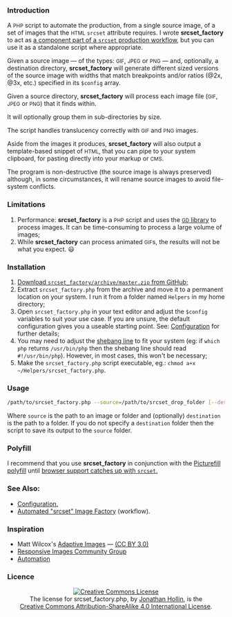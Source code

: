 ### Introduction

A <small>PHP</small> script to automate the production, from a single source image, of a set of images that the <small>HTML</small> `srcset` attribute requires. I wrote **srcset_factory** to act as [a component part of a `srcset` production workflow,](https://www.perpetual-beta.org/weblog/srcset-production-factory.html) but you can use it as a standalone script where appropriate.

Given a source image &mdash; of the types: <small>GIF</small>, <small>JPEG</small> or <small>PNG</small> &mdash; and, optionally, a destination directory, **srcset_factory** will generate different sized versions of the source image with widths that match breakpoints and/or ratios (@2x, @3x, etc.) specified in its `$config` array.

Given a source directory, **srcset_factory** will process each image file (<small>GIF</small>, <small>JPEG</small> or <small>PNG</small>) that it finds within.

It will optionally group them in sub-directories by size.

The script handles translucency correctly with <small>GIF</small> and <small>PNG</small> images.

Aside from the images it produces, **srcset_factory** will also output a template-based snippet of <small>HTML</small>, that you can pipe to your system clipboard, for pasting directly into your markup or <small>CMS</small>.

The program is non-destructive (the source image is always preserved) although, in some circumstances, it will rename source images to avoid file-system conflicts.

### Limitations

1. Performance: **srcset_factory** is a <small>PHP</small> script and uses the [<small>GD</small> library](http://www.libgd.org/) to process images. It can be time-consuming to process a large volume of images;
2. While **srcset_factory** can process animated <small>GIF</small>s, the results will not be what you expect. 😃

### Installation

1. [Download `srcset_factory/archive/master.zip` from GitHub;](https://github.com/PerpetualBeta/srcset_factory/archive/master.zip)
2. Extract `srcset_factory.php` from the archive and move it to a permanent location on your system. I run it from a folder named `Helpers` in my home directory;
3. Open `srcset_factory.php` in your text editor and adjust the `$config` variables to suit your use case. If you are unsure, the default configuration gives you a useable starting point. See: [Configuration](configuration.md) for further details;
4. You may need to adjust the [shebang line](http://tinyurl.com/2pscey) to fit your system (eg: if `which php` returns `/usr/bin/php` then the shebang line should read `#!/usr/bin/php`). However, in most cases, this won't be necessary;
5. Make the `srcset_factory.php` script executable, eg.: `chmod a+x ~/Helpers/srcset_factory.php`.

### Usage

```bash
/path/to/srcset_factory.php --source=/path/to/srcset_drop_folder [--destination=/path/to/destination_folder]
```

Where `source` is the path to an image or folder and (optionally) `destination` is the path to a folder. If you do not specify a `destination` folder then the script to save its output to the `source` folder.

### Polyfill

I recommend that you use **srcset_factory** in conjunction with the [Picturefill polyfill](http://scottjehl.github.io/picturefill/) until [browser support catches up with `srcset`.](http://caniuse.com/#feat=srcset)

### See Also:

* [Configuration.](configuration.md)
* [Automated "srcset" Image Factory](https://www.perpetual-beta.org/weblog/srcset-production-factory.html) (workflow).

### Inspiration

* Matt Wilcox's [Adaptive Images](https://github.com/MattWilcox/Adaptive-Images) &mdash; [(CC BY 3.0)](http://creativecommons.org/licenses/by/3.0/)
* [Responsive Images Community Group](http://responsiveimages.org/)
* [Automation](http://xkcd.com/1319/)

### Licence

<div style="text-align: center;">
<a rel="license" href="http://creativecommons.org/licenses/by-sa/4.0/"><img alt="Creative Commons License" style="border-width:0" src="https://i.creativecommons.org/l/by-sa/4.0/88x31.png" /></a><br />The license for <span xmlns:dct="http://purl.org/dc/terms/" property="dct:title">srcset_factory.php</span>, by <a xmlns:cc="http://creativecommons.org/ns#" href="https://www.perpetual-beta.org/weblog/srcset-production-factory.html" property="cc:attributionName" rel="cc:attributionURL">Jonathan Hollin</a>, is the<br /><a rel="license" href="http://creativecommons.org/licenses/by-sa/4.0/">Creative Commons Attribution-ShareAlike 4.0 International License</a>.
</div>
